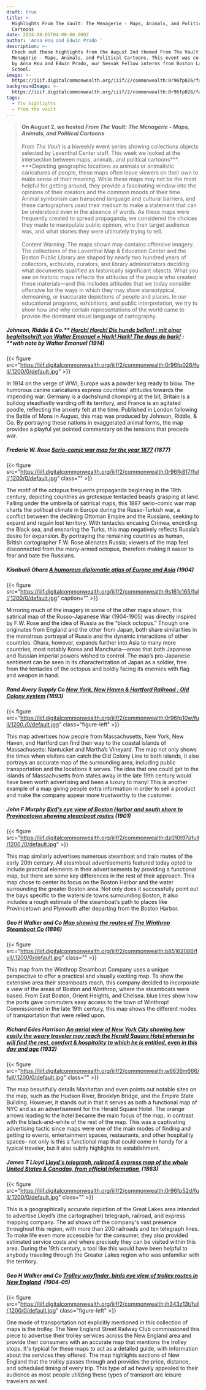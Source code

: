 ```yaml
---
draft: true
title: >-
  Highlights From The Vault: The Menagerie - Maps, Animals, and Political
  Cartoons
date: 2024-08-05T04:00:00.000Z
author: 'Anna Hsu and Edwin Prado '
description: >-
  Check out these highlights from the August 2nd themed From The Vault: The
  Menagerie - Maps, Animals, and Political Cartoons. This event was co-curated
  by Anna Hsu and Edwin Prado, our Seevak Fellow interns from Boston Latin
  School. 
image: >-
  https://iiif.digitalcommonwealth.org/iiif/2/commonwealth:0r96fp026/full/,1200/0/default.jpg
backgroundImage: >-
  https://iiif.digitalcommonwealth.org/iiif/2/commonwealth:0r96fp026/full/,1200/0/default.jpg
tags:
  - ftv highlights
  - from the vault
---
```


> **On August 2, we hosted *From The Vault: The Menagerie - Maps, Animals, and Political Cartoons***\
> \
> *From The Vault* is a biweekly event series showing collections objects selected by Leventhal Center staff. This week we looked at the intersection between maps, animals, and political cartoons\*\*\*. \*\*\*Depicting geographic locations as animals or animalistic caricatures of people, these maps often leave viewers on their own to make sense of their meaning. While these maps may not be the most helpful for getting around, they provide a fascinating window into the opinions of their creators and the common moods of their time. Animal symbolism can transcend language and cultural barriers, and these cartographers used their medium to make a statement that can be understood even in the absence of words. As these maps were frequently created to spread propaganda, we considered the choices they made to manipulate public opinion, who their target audience was, and what stories they were ultimately trying to tell.\
> \
> Content Warning: The maps shown may contains offensive imagery. The collections of the Leventhal Map & Education Center and the Boston Public Library are shaped by nearly two hundred years of collectors, archivists, curators, and library administrators deciding what documents qualified as historically significant objects. What you see on historic maps reflects the attitudes of the people who created these materials—and this includes attitudes that we today consider offensive for the ways in which they may show stereotypical, demeaning, or inaccurate depictions of people and places. In our educational programs, exhibitions, and public interpretation, we try to show how and why certain representations of the world came to provide the dominant visual language of cartography.

##### Johnson, Riddle & Co.** *[Horch! Horch! Die hunde bellen! : mit einer begleitschrift von Walter Emanuel = Hark! Hark! The dogs do bark!](https://collections.leventhalmap.org/search/commonwealth:0r96fp01x)* : **with note by Walter Emanuel (1914)

{{< figure src="https://iiif.digitalcommonwealth.org/iiif/2/commonwealth:0r96fp026/full/,1200/0/default.jpg" >}}

In 1914 on the verge of WWI, Europe was a powder keg ready to blow. The humorous canine caricatures express countries’ attitudes towards the impending war: Germany is a dachshund chomping at the bit, Britain is a bulldog steadfastly warding off its territory, and France is an agitated poodle, reflecting the anxiety felt at the time. Published in London following the Battle of Mons in August, this map was produced by Johnson, Riddle, & Co. By portraying these nations in exaggerated animal forms, the map provides a playful yet pointed commentary on the tensions that precede war.

##### Frederic W. Rose [Serio-comic war map for the year 1877](https://collections.leventhalmap.org/search/commonwealth:0r96fk80z) (1877)

{{< figure src="https://iiif.digitalcommonwealth.org/iiif/2/commonwealth:0r96fk817/full/,1200/0/default.jpg" class="" >}}

The motif of the octopus frequents propaganda beginning in the 19th century, depicting countries as grotesque tentacled beasts grasping at land. Falling under the umbrella of satirical maps, this 1887 serio-comic war map charts the political climate in Europe during the Russo-Turkish war, a conflict between the declining Ottoman Empire and the Russians, seeking to expand and regain lost territory. With tentacles encasing Crimea, encircling the Black sea, and ensnaring the Turks, this map negatively reflects Russia’s desire for expansion. By portraying the remaining countries as human, British cartographer F.W. Rose alienates Russia; viewers of the map feel disconnected from the many-armed octopus, therefore making it easier to fear and hate the Russians.

##### Kisaburō Ohara [A humorous diplomatic atlas of Europe and Asia](https://collections.leventhalmap.org/search/commonwealth:9s161c15w) (1904)

{{< figure src="https://iiif.digitalcommonwealth.org/iiif/2/commonwealth:9s161c165/full/,1200/0/default.jpg" caption="" >}}

Mirroring much of the imagery in some of the other maps shown, this satirical map of the Russo-Japanese War (1904-1905) was directly inspired by F.W. Rose and the idea of Russia as the “black octopus.” Though one originates from England and the other from Japan, both share similarities in the monstrous portrayal of Russia and the dynamic interactions of other countries. Ohara, however, expands further into Asia to many more countries, most notably Korea and Manchuria—areas that both Japanese and Russian imperial powers wished to control. The map’s pro-Japanese sentiment can be seen in its characterization of Japan as a soldier, free from the tentacles of the octopus and boldly facing its enemies with flag and weapon in hand.

##### Rand Avery Supply Co [New York, New Haven & Hartford Railroad : Old Colony system](https://collections.leventhalmap.org/search/commonwealth:0r96fp094) (1893)

{{< figure src="https://iiif.digitalcommonwealth.org/iiif/2/commonwealth:0r96fp10w/full/1200,/0/default.jpg" class="figure-left" >}}

This map advertises how people from Massachusetts, New York, New Haven, and Hartford can find their way to the coastal islands of Massachusetts: Nantucket and Martha’s Vineyard. The map not only shows the times when visitors can catch the Old Colony Line to both islands, it also portrays an accurate map of the surrounding area, including public transportation and the locations it serves. The idea that one could get to the islands of Massachusetts from states away in the late 19th century would have been worth advertising and been a luxury to many! This is another example of a map giving people extra information in order to sell a product and make the company appear more trustworthy to the customer. 

##### John F Murphy [Bird's eye view of Boston Harbor and south shore to Provincetown showing steamboat routes](https://collections.leventhalmap.org/search/commonwealth:wd3760753) (1901)

{{< figure src="https://iiif.digitalcommonwealth.org/iiif/2/commonwealth:dz010t97j/full/1200,/0/default.jpg" >}}

This map similarly advertises numerous steamboat and train routes of the early 20th century. All steamboat advertisements featured today opted to include practical elements in their advertisements by providing a functional map, but there are some key differences in the rest of their approach. This map chose to center its focus on the Boston Harbor and the water surrounding the greater Boston area. Not only does it successfully point out the bays specific to the waterside towns surrounding Boston, it also includes a rough estimate of the steamboat’s path to places like Provincetown and Plymouth after departing from the Boston Harbor.  

##### Geo H Walker and Co [Map showing the routes of The Winthrop Steamboat Co](https://collections.leventhalmap.org/search/commonwealth:x059cc723) (1896)

{{< figure src="https://iiif.digitalcommonwealth.org/iiif/2/commonwealth:b85162086/full/,1200/0/default.jpg" class="" >}}

This map from the Winthrop Steamboat Company uses a unique perspective to offer a practical and visually exciting map. To show the extensive area their steamboats reach, this company decided to incorporate a view of the areas of Boston and Winthrop, where the steamboats were based. From East Boston, Orient Heights, and Chelsea. blue lines show how the ports gave commuters easy access to the town of Winthrop! Commissioned in the late 19th century, this map shows the different modes of transportation that were relied upon.

##### Richard Edes Harrison [An aerial view of New York City showing how easily the weary traveler may reach the Herald Square Hotel wherein he will find the rest, comfort & hospitality to which he is entitled, even in this day and age](https://collections.leventhalmap.org/search/commonwealth:m039np67z) (1932)

{{< figure src="https://iiif.digitalcommonwealth.org/iiif/2/commonwealth:w6636m666/full/,1200/0/default.jpg" class="" >}}

The map beautifully details Manhattan and even points out notable sites on the map, such as the Hudson River, Brooklyn Bridge, and the Empire State Building. However, it stands out in that it serves as both a functional map of NYC and as an advertisement for the Herald Square Hotel. The orange arrows leading to the hotel became the main focus of the map, in contrast with the black-and-white of the rest of the map. This was a captivating advertising tactic since maps were one of the main modes of finding and getting to events, entertainment spaces, restaurants, and other hospitality spaces- not only is this a functional map that could come in handy for a typical traveler, but it also subtly highlights its establishment.

##### James T Lloyd [Lloyd's telegraph, railroad & express map of the whole United States & Canadas, from official information ](https://collections.leventhalmap.org/search/commonwealth:0r96fp514) (1863)

{{< figure src="https://iiif.digitalcommonwealth.org/iiif/2/commonwealth:0r96fp52d/full/,1200/0/default.jpg" class="" >}}

This is a geographically accurate depiction of the Great Lakes area intended to advertise Lloyd’s (the cartographer) telegraph, railroad, and express mapping company. The ad shows off the company's vast presence throughout this region, with more than 200 railroads and ten telegraph lines. To make life even more accessible for the consumer, they also provided estimated service costs and where precisely they can be visited within this area. During the 19th century, a tool like this would have been helpful to anybody traveling through the Greater Lakes region who was unfamiliar with the territory.

##### Geo H Walker and Co [Trolley wayfinder, birds eye view of trolley routes in New England](https://collections.leventhalmap.org/search/commonwealth:jh343z12j)  (1904-05)

{{< figure src="https://iiif.digitalcommonwealth.org/iiif/2/commonwealth:jh343z13t/full/,1200/0/default.jpg" class="figure-left" >}}

One mode of transportation not explicitly mentioned in this collection of maps is the trolley. The New England Street Railway Club commissioned this piece to advertise their trolley services across the New England area and provide their consumers with an accurate map that mentions the trolley stops. It's typical for these maps to act as a detailed guide, with information about the services they offered. The map highlights sections of New England that the trolley passes through and provides the price, distance, and scheduled timing of every trip. This type of ad heavily appealed to their audience as most people utilizing these types of transport are leisure travelers as well. 
